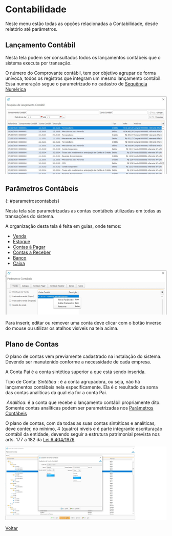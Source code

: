 # Contabilidade

Neste menu estão todas as opções relacionadas a Contabilidade, desde relatório até parâmetros.



## Lançamento Contábil

Nesta tela podem ser consultados todos os lançamentos contábeis que o sistema executa por transação.

O número do Comprovante contábil, tem por objetivo agrupar de forma unívoca, todos os registros que integram um mesmo lançamento contábil. Essa numeração segue o parametrizado no cadastro de [Sequência Numérica](sistema_sequencia_numerica.md)

![](images/contabilidade_lancamento_contabil.jpg)



## Parâmetros Contábeis

{: #parametroscontabeis}



Nesta tela são parametrizadas as contas contábeis utilizadas em todas as transações do sistema.

A organização desta tela é feita em guias, onde temos:

- [Venda](contabilidade_parametro_contabil_venda.md)
- [Estoque](contabilidade_parametro_contabil_estoque.md)
- [Contas à Pagar](contabilidade_parametro_contabil_contas_pagar.md)
- [Contas a Receber](contabilidade_parametro_contabil_contas_receber.md)
- [Banco](contabilidade_parametro_contabil_banco.md)
- [Caixa](contabilidade_parametro_contabil_caixa.md)



![](images/contabilidade_parametro_contabil.jpg)



Para inserir, editar ou remover uma conta deve clicar com o botão inverso do mouse ou utilizar os atalhos  visíveis na tela acima.





## Plano de Contas

O plano de contas vem previamente cadastrado na instalação do sistema. Devendo ser manutenido conforme a necessidade de cada empresa.

A Conta Pai é a conta sintética superior a que está sendo inserida.

Tipo de Conta: *Sintética* : é a conta agrupadora, ou seja, não há lançamentos contábeis nela especificamente. Ela é o resultado da soma das contas analíticas da qual ela for a conta Pai.

​                            *Analítica*: é a conta que recebe o lançamento contábil propriamente dito. Somente contas analíticas podem ser parametrizadas nos [Parâmetros Contábeis](contabilidade.md#parametroscontabeis)

O plano de contas, com da todas as suas contas sintéticas e analíticas, deve conter, no mínimo, 4 (quatro) níveis e é parte integrante escrituração contábil da entidade, devendo seguir a estrutura patrimonial prevista nos arts. 177 a 182 da [Lei 6.404/1976](http://www.normaslegais.com.br/legislacao/contabil/lei6404_1976.htm).



![](images/contabilidade_plano_contas.jpg)





[Voltar](index.md)